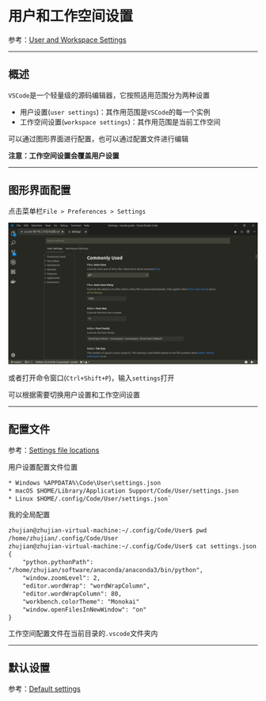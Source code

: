 # 用户和工作空间设置

参考：[User and Workspace Settings](https://code.visualstudio.com/docs/getstarted/settings#_settings-editor)

---

## 概述

`VSCode`是一个轻量级的源码编辑器，它按照适用范围分为两种设置

* 用户设置(`user settings`)：其作用范围是`VSCode`的每一个实例
* 工作空间设置(`workspace settings`)：其作用范围是当前工作空间

可以通过图形界面进行配置，也可以通过配置文件进行编辑

**注意：工作空间设置会覆盖用户设置**

---

## 图形界面配置

点击菜单栏`File > Preferences > Settings`

![](./imgs/settings.png)

或者打开命令窗口(`Ctrl+Shift+P`)，输入`settings`打开

可以根据需要切换用户设置和工作空间设置

---

## 配置文件

参考：[Settings file locations](https://code.visualstudio.com/docs/getstarted/settings#_settings-file-locations)

用户设置配置文件位置

    * Windows %APPDATA%\Code\User\settings.json
    * macOS $HOME/Library/Application Support/Code/User/settings.json
    * Linux $HOME/.config/Code/User/settings.json`

我的全局配置

    zhujian@zhujian-virtual-machine:~/.config/Code/User$ pwd
    /home/zhujian/.config/Code/User
    zhujian@zhujian-virtual-machine:~/.config/Code/User$ cat settings.json 
    {
        "python.pythonPath": "/home/zhujian/software/anaconda/anaconda3/bin/python",
        "window.zoomLevel": 2,
        "editor.wordWrap": "wordWrapColumn",
        "editor.wordWrapColumn": 80,
        "workbench.colorTheme": "Monokai"
        "window.openFilesInNewWindow": "on"
    }

工作空间配置文件在当前目录的`.vscode`文件夹内

---

## 默认设置

参考：[Default settings](https://code.visualstudio.com/docs/getstarted/settings#_default-settings)